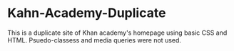 # Kahn-Academy-Duplicate
This is a duplicate site of Khan academy's homepage using basic CSS and HTML.
Psuedo-classess and media queries were not used.
